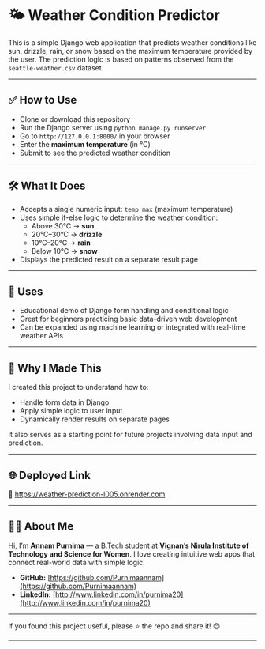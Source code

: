 
# 🌤️ Weather Condition Predictor

This is a simple Django web application that predicts weather conditions like sun, drizzle, rain, or snow based on the maximum temperature provided by the user. The prediction logic is based on patterns observed from the `seattle-weather.csv` dataset.

---

## ✅ How to Use

- Clone or download this repository  
- Run the Django server using `python manage.py runserver`  
- Go to `http://127.0.0.1:8000/` in your browser  
- Enter the **maximum temperature** (in °C)  
- Submit to see the predicted weather condition

---

## 🛠️ What It Does

- Accepts a single numeric input: `temp_max` (maximum temperature)  
- Uses simple if-else logic to determine the weather condition:
  - Above 30°C → **sun**
  - 20°C–30°C → **drizzle**
  - 10°C–20°C → **rain**
  - Below 10°C → **snow**
- Displays the predicted result on a separate result page

---

## 📌 Uses

- Educational demo of Django form handling and conditional logic  
- Great for beginners practicing basic data-driven web development  
- Can be expanded using machine learning or integrated with real-time weather APIs

---

## 🎯 Why I Made This

I created this project to understand how to:

- Handle form data in Django  
- Apply simple logic to user input  
- Dynamically render results on separate pages  

It also serves as a starting point for future projects involving data input and prediction.

---

## 🌐 Deployed Link

🔗 https://weather-prediction-l005.onrender.com

---

## 👩‍💻 About Me

Hi, I’m **Annam Purnima** — a B.Tech student at **Vignan’s Nirula Institute of Technology and Science for Women**. I love creating intuitive web apps that connect real-world data with simple logic.

- **GitHub:** [https://github.com/Purnimaannam](https://github.com/Purnimaannam)  
- **LinkedIn:** [http://www.linkedin.com/in/purnima20](http://www.linkedin.com/in/purnima20)

---

If you found this project useful, please ⭐ the repo and share it! 😊

---
